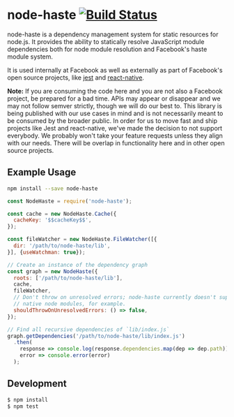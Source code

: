 # node-haste [![Build Status](https://travis-ci.org/facebook/node-haste.svg?branch=master)](https://travis-ci.org/facebook/node-haste)

node-haste is a dependency management system for static resources for node.js. It provides the ability to statically resolve JavaScript module dependencies both for node module resolution and Facebook's haste module system.

It is used internally at Facebook as well as externally as part of Facebook's open source projects, like [jest](https://github.com/facebook/jest) and [react-native](https://github.com/facebook/react-native).

**Note:** If you are consuming the code here and you are not also a Facebook project, be prepared for a bad time. APIs may appear or disappear and we may not follow semver strictly, though we will do our best to. This library is being published with our use cases in mind and is not necessarily meant to be consumed by the broader public. In order for us to move fast and ship projects like Jest and react-native, we've made the decision to not support everybody. We probably won't take your feature requests unless they align with our needs. There will be overlap in functionality here and in other open source projects.

## Example Usage

```sh
npm install --save node-haste
```

```js
const NodeHaste = require('node-haste');

const cache = new NodeHaste.Cache({
  cacheKey: '$$cacheKey$$',
});

const fileWatcher = new NodeHaste.FileWatcher([{
  dir: '/path/to/node-haste/lib',
}], {useWatchman: true});

// Create an instance of the dependency graph
const graph = new NodeHaste({
  roots: ['/path/to/node-haste/lib'],
  cache,
  fileWatcher,
  // Don't throw on unresolved errors; node-haste currently doesn't support
  // native node modules, for example.
  shouldThrowOnUnresolvedErrors: () => false,
});

// Find all recursive dependencies of `lib/index.js`
graph.getDependencies('/path/to/node-haste/lib/index.js')
  .then(
    response => console.log(response.dependencies.map(dep => dep.path)),
    error => console.error(error)
  );

```

## Development

```sh
$ npm install
$ npm test
```
